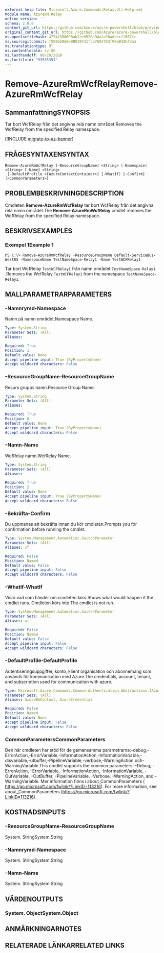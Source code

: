```yaml
---
external help file: Microsoft.Azure.Commands.Relay.dll-Help.xml
Module Name: AzureRM.Relay
online version: ''
schema: 2.0.0
content_git_url: https://github.com/Azure/azure-powershell/blob/preview/src/ResourceManager/Relay/Commands.Relay/help/Remove-AzureRmWcfRelay.md
original_content_git_url: https://github.com/Azure/azure-powershell/blob/preview/src/ResourceManager/Relay/Commands.Relay/help/Remove-AzureRmWcfRelay.md
ms.openlocfilehash: a774f388690ab2ee0528e94a2a96addecf1687fc
ms.sourcegitcommit: f599b50d5e980197d1fca769378df90a842b42a1
ms.translationtype: MT
ms.contentlocale: sv-SE
ms.lasthandoff: 08/20/2020
ms.locfileid: "93585351"
---
```

# <span data-ttu-id="f7d22-101">Remove-AzureRmWcfRelay</span><span class="sxs-lookup"><span data-stu-id="f7d22-101">Remove-AzureRmWcfRelay</span></span>

## <span data-ttu-id="f7d22-102">Sammanfattning</span><span class="sxs-lookup"><span data-stu-id="f7d22-102">SYNOPSIS</span></span>
<span data-ttu-id="f7d22-103">Tar bort WcfRelay från det angivna relä namn området.</span><span class="sxs-lookup"><span data-stu-id="f7d22-103">Removes the WcfRelay from the specified Relay namespace.</span></span>

[!INCLUDE [migrate-to-az-banner](../../includes/migrate-to-az-banner.md)]

## <span data-ttu-id="f7d22-104">FRÅGESYNTAXEN</span><span class="sxs-lookup"><span data-stu-id="f7d22-104">SYNTAX</span></span>

```
Remove-AzureRmWcfRelay [-ResourceGroupName] <String> [-Namespace] <String> [-Name] <String>
 [-DefaultProfile <IAzureContextContainer>] [-WhatIf] [-Confirm] [<CommonParameters>]
```

## <span data-ttu-id="f7d22-105">PROBLEMBESKRIVNING</span><span class="sxs-lookup"><span data-stu-id="f7d22-105">DESCRIPTION</span></span>
<span data-ttu-id="f7d22-106">Cmdleten **Remove-AzureRmWcfRelay** tar bort WcfRelay från det angivna relä namn området.</span><span class="sxs-lookup"><span data-stu-id="f7d22-106">The **Remove-AzureRmWcfRelay** cmdlet removes the WcfRelay from the specified Relay namespace.</span></span>

## <span data-ttu-id="f7d22-107">BESKRIVS</span><span class="sxs-lookup"><span data-stu-id="f7d22-107">EXAMPLES</span></span>

### <span data-ttu-id="f7d22-108">Exempel 1</span><span class="sxs-lookup"><span data-stu-id="f7d22-108">Example 1</span></span>
```
PS C:\> Remove-AzureRmWcfRelay -ResourceGroupName Default-ServiceBus-WestUS -NamespaceName TestNameSpace-Relay1 -Name TestWCFRelay1
```

<span data-ttu-id="f7d22-109">Tar bort WcfRelay `TestWCFRelay1` från namn området `TestNameSpace-Relay1` .</span><span class="sxs-lookup"><span data-stu-id="f7d22-109">Removes the WcfRelay `TestWCFRelay1` from the namespace `TestNameSpace-Relay1`.</span></span>

## <span data-ttu-id="f7d22-110">MALLPARAMETRAR</span><span class="sxs-lookup"><span data-stu-id="f7d22-110">PARAMETERS</span></span>

### <span data-ttu-id="f7d22-111">-Namnrymd</span><span class="sxs-lookup"><span data-stu-id="f7d22-111">-Namespace</span></span>
<span data-ttu-id="f7d22-112">Namn på namn området.</span><span class="sxs-lookup"><span data-stu-id="f7d22-112">Namespace Name.</span></span>

```yaml
Type: System.String
Parameter Sets: (All)
Aliases: 

Required: True
Position: 1
Default value: None
Accept pipeline input: True (ByPropertyName)
Accept wildcard characters: False
```

### <span data-ttu-id="f7d22-113">-ResourceGroupName</span><span class="sxs-lookup"><span data-stu-id="f7d22-113">-ResourceGroupName</span></span>
<span data-ttu-id="f7d22-114">Resurs grupps namn.</span><span class="sxs-lookup"><span data-stu-id="f7d22-114">Resource Group Name.</span></span>

```yaml
Type: System.String
Parameter Sets: (All)
Aliases: 

Required: True
Position: 0
Default value: None
Accept pipeline input: True (ByPropertyName)
Accept wildcard characters: False
```

### <span data-ttu-id="f7d22-115">-Namn</span><span class="sxs-lookup"><span data-stu-id="f7d22-115">-Name</span></span>
<span data-ttu-id="f7d22-116">WcfRelay namn.</span><span class="sxs-lookup"><span data-stu-id="f7d22-116">WcfRelay Name.</span></span>

```yaml
Type: System.String
Parameter Sets: (All)
Aliases: 

Required: True
Position: 2
Default value: None
Accept pipeline input: True (ByPropertyName)
Accept wildcard characters: False
```

### <span data-ttu-id="f7d22-117">-Bekräfta</span><span class="sxs-lookup"><span data-stu-id="f7d22-117">-Confirm</span></span>
<span data-ttu-id="f7d22-118">Du uppmanas att bekräfta innan du kör cmdleten.</span><span class="sxs-lookup"><span data-stu-id="f7d22-118">Prompts you for confirmation before running the cmdlet.</span></span>

```yaml
Type: System.Management.Automation.SwitchParameter
Parameter Sets: (All)
Aliases: cf

Required: False
Position: Named
Default value: False
Accept pipeline input: False
Accept wildcard characters: False
```

### <span data-ttu-id="f7d22-119">-WhatIf</span><span class="sxs-lookup"><span data-stu-id="f7d22-119">-WhatIf</span></span>
<span data-ttu-id="f7d22-120">Visar vad som händer om cmdleten körs.</span><span class="sxs-lookup"><span data-stu-id="f7d22-120">Shows what would happen if the cmdlet runs.</span></span>
<span data-ttu-id="f7d22-121">Cmdleten körs inte.</span><span class="sxs-lookup"><span data-stu-id="f7d22-121">The cmdlet is not run.</span></span>

```yaml
Type: System.Management.Automation.SwitchParameter
Parameter Sets: (All)
Aliases: wi

Required: False
Position: Named
Default value: False
Accept pipeline input: False
Accept wildcard characters: False
```

### <span data-ttu-id="f7d22-122">-DefaultProfile</span><span class="sxs-lookup"><span data-stu-id="f7d22-122">-DefaultProfile</span></span>
<span data-ttu-id="f7d22-123">Autentiseringsuppgifter, konto, klient organisation och abonnemang som används för kommunikation med Azure.</span><span class="sxs-lookup"><span data-stu-id="f7d22-123">The credentials, account, tenant, and subscription used for communication with azure.</span></span>

```yaml
Type: Microsoft.Azure.Commands.Common.Authentication.Abstractions.IAzureContextContainer
Parameter Sets: (All)
Aliases: AzureRmContext, AzureCredential

Required: False
Position: Named
Default value: None
Accept pipeline input: False
Accept wildcard characters: False
```

### <span data-ttu-id="f7d22-124">CommonParameters</span><span class="sxs-lookup"><span data-stu-id="f7d22-124">CommonParameters</span></span>
<span data-ttu-id="f7d22-125">Den här cmdleten har stöd för de gemensamma parametrarna:-debug,-ErrorAction,-ErrorVariable,-InformationAction,-InformationVariable,-disvariable,-utbuffer,-PipelineVariable,-verbose,-WarningAction och-WarningVariable.</span><span class="sxs-lookup"><span data-stu-id="f7d22-125">This cmdlet supports the common parameters: -Debug, -ErrorAction, -ErrorVariable, -InformationAction, -InformationVariable, -OutVariable, -OutBuffer, -PipelineVariable, -Verbose, -WarningAction, and -WarningVariable.</span></span> <span data-ttu-id="f7d22-126">Mer information finns i about_CommonParameters ( https://go.microsoft.com/fwlink/?LinkID=113216) .</span><span class="sxs-lookup"><span data-stu-id="f7d22-126">For more information, see about_CommonParameters (https://go.microsoft.com/fwlink/?LinkID=113216).</span></span>

## <span data-ttu-id="f7d22-127">KOSTNADS</span><span class="sxs-lookup"><span data-stu-id="f7d22-127">INPUTS</span></span>

### <span data-ttu-id="f7d22-128">-ResourceGroupName</span><span class="sxs-lookup"><span data-stu-id="f7d22-128">-ResourceGroupName</span></span>
 <span data-ttu-id="f7d22-129">System. String</span><span class="sxs-lookup"><span data-stu-id="f7d22-129">System.String</span></span>
 

### <span data-ttu-id="f7d22-130">-Namnrymd</span><span class="sxs-lookup"><span data-stu-id="f7d22-130">-Namespace</span></span>
 <span data-ttu-id="f7d22-131">System. String</span><span class="sxs-lookup"><span data-stu-id="f7d22-131">System.String</span></span>
 

### <span data-ttu-id="f7d22-132">-Namn</span><span class="sxs-lookup"><span data-stu-id="f7d22-132">-Name</span></span>
 <span data-ttu-id="f7d22-133">System. String</span><span class="sxs-lookup"><span data-stu-id="f7d22-133">System.String</span></span>

## <span data-ttu-id="f7d22-134">VÄRDEN</span><span class="sxs-lookup"><span data-stu-id="f7d22-134">OUTPUTS</span></span>

### <span data-ttu-id="f7d22-135">System. Object</span><span class="sxs-lookup"><span data-stu-id="f7d22-135">System.Object</span></span>

## <span data-ttu-id="f7d22-136">ANMÄRKNINGAR</span><span class="sxs-lookup"><span data-stu-id="f7d22-136">NOTES</span></span>

## <span data-ttu-id="f7d22-137">RELATERADE LÄNKAR</span><span class="sxs-lookup"><span data-stu-id="f7d22-137">RELATED LINKS</span></span>


